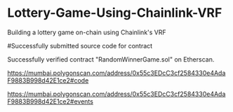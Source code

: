 # Lottery-Game-Using-Chainlink-VRF
Building a lottery game on-chain using Chainlink's VRF


#Successfully submitted source code for contract

Successfully verified contract "RandomWinnerGame.sol" on Etherscan.

https://mumbai.polygonscan.com/address/0x55c3EDcC3cf2584330e4AdaF9883B998d42E1ce2#code

https://mumbai.polygonscan.com/address/0x55c3EDcC3cf2584330e4AdaF9883B998d42E1ce2#events
